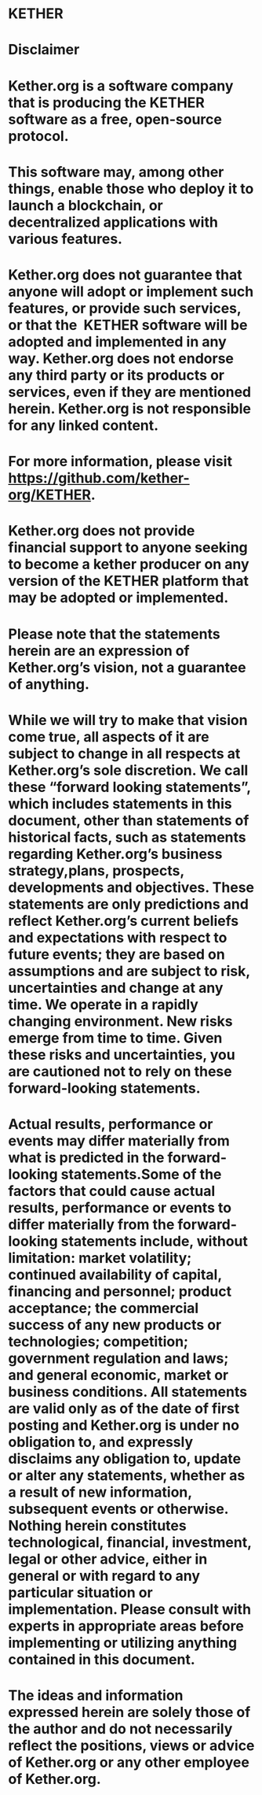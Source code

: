 # KETHER
#
# Disclaimer
#
# Kether.org is a software company that is producing the KETHER software as a free, open-source protocol. 
# This software may, among other things, enable those who deploy it to launch a blockchain, or decentralized applications with various features. 
# Kether.org does not guarantee that anyone will adopt or implement such features, or provide such services, or that the  KETHER software will be adopted and implemented in any way. Kether.org does not endorse any third party or its products or services, even if they are mentioned herein. Kether.org is not responsible for any linked content.
# For more information, please visit https://github.com/kether-org/KETHER. 
# Kether.org does not provide financial support to anyone seeking to become a kether producer on any version of the KETHER platform that may be adopted or implemented. 
# Please note that the statements herein are an expression of Kether.org’s vision, not a guarantee of anything. 
# While we will try to make that vision come true, all aspects of it are subject to change in all respects at Kether.org’s sole discretion. We call these “forward looking statements”, which includes statements in this document, other than statements of historical facts, such as statements regarding Kether.org’s business strategy,plans, prospects, developments and objectives. These statements are only predictions and reflect Kether.org’s current beliefs and expectations with respect to future events; they are based on assumptions and are subject to risk, uncertainties and change at any time. We operate in a rapidly changing environment. New risks emerge from time to time. Given these risks and uncertainties, you are cautioned not to rely on these forward-looking statements. 
# Actual results, performance or events may differ materially from what is predicted in the forward-looking statements.Some of the factors that could cause actual results, performance or events to differ materially from the forward-looking statements include, without limitation: market volatility; continued availability of capital, financing and personnel; product acceptance; the commercial success of any new products or technologies; competition; government regulation and laws; and general economic, market or business conditions. All statements are valid only as of the date of first posting and Kether.org is under no obligation to, and expressly disclaims any obligation to, update or alter any statements, whether as a result of new information, subsequent events or otherwise. Nothing herein constitutes technological, financial, investment, legal or other advice, either in general or with regard to any particular situation or implementation. Please consult with experts in appropriate areas before implementing or utilizing anything contained in this document.
# The ideas and information expressed herein are solely those of the author and do not necessarily reflect the positions, views or advice of Kether.org or any other employee of Kether.org.
